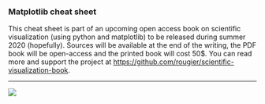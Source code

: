 ### Matplotlib cheat sheet

This cheat sheet is part of an upcoming open access book on scientific visualization (using python and matplotlib) to
be released during summer 2020 (hopefully). Sources will be available at the end of the writing, the PDF book will be open-access and the printed book will cost 50$. You can read more and support the project at https://github.com/rougier/scientific-visualization-book.

---

![](matplotlib-cheatsheet.png)
